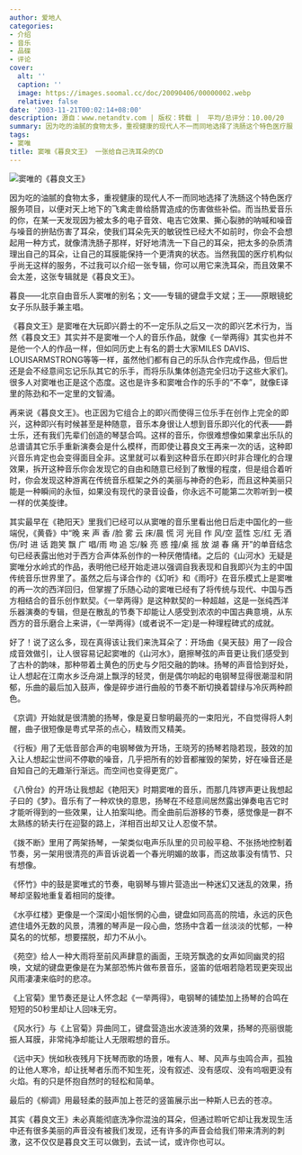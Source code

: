 ```yaml
---
author: 爱地人
categories:
- 介绍
- 音乐
- 品碟
- 评论
cover:
  alt: ''
  caption: ''
  image: https://images.soomal.cc/doc/20090406/00000002.webp
  relative: false
date: '2003-11-21T00:02:14+08:00'
description: 源自：www.netandtv.com | 版权：转载 |  平均/总评分：10.00/20
summary: 因为吃的油腻的食物太多，重视健康的现代人不一而同地选择了洗肠这个特色医疗服务项目，以便对天上地下的飞禽走兽给肠胃造成的伤害做些补偿。而当热爱音乐的你，在某一天发现因为被太多的电子音效、电吉它效果、撕心裂肺的呐喊和噪音与噪音的拚贴伤害了耳朵，使我们耳朵先天的敏锐性已经大不如前时，你会不会想起用一种方式，就像清洗肠子那样，好好地清洗一下自己的耳朵，把太多的杂质清理出自己的耳朵，让自己的耳膜能保持一个更清爽的状态。当然我国的医疗机构似乎尚无这样的服务，不过我可以介绍一张专辑，你可以用它来洗耳朵，而且效果不会太差，这张专辑就是《暮良文王》。
tags:
- 窦唯
title: 窦唯《暮良文王》 一张给自己洗耳朵的CD
---
```


![窦唯的《暮良文王》](https://images.soomal.cc/doc/20090406/00000002.webp)





因为吃的油腻的食物太多，重视健康的现代人不一而同地选择了洗肠这个特色医疗服务项目，以便对天上地下的飞禽走兽给肠胃造成的伤害做些补偿。而当热爱音乐的你，在某一天发现因为被太多的电子音效、电吉它效果、撕心裂肺的呐喊和噪音与噪音的拚贴伤害了耳朵，使我们耳朵先天的敏锐性已经大不如前时，你会不会想起用一种方式，就像清洗肠子那样，好好地清洗一下自己的耳朵，把太多的杂质清理出自己的耳朵，让自己的耳膜能保持一个更清爽的状态。当然我国的医疗机构似乎尚无这样的服务，不过我可以介绍一张专辑，你可以用它来洗耳朵，而且效果不会太差，这张专辑就是《暮良文王》。



暮良――北京自由音乐人窦唯的别名；文――专辑的键盘手文斌；王――原眼镜蛇女子乐队鼓手兼主唱。



《暮良文王》是窦唯在大玩即兴爵士的不一定乐队之后又一次的即兴艺术行为，当然《暮良文王》其实并不是窦唯一个人的音乐作品，就像《一举两得》其实也并不是他一个人的作品一样，但如同历史上有名的爵士大家MILES DAVIS、LOUISARMSTRONG等等一样，虽然他们都有自己的乐队合作完成作品，但后世还是会不经意间忘记乐队其它的乐手，而将乐队集体创造完全归功于这些大家们。很多人对窦唯也正是这个态度。这也是许多和窦唯合作的乐手的“不幸”，就像E译里的陈劲和不一定里的文智涌。



再来说《暮良文王》。也正因为它组合上的即兴而使得三位乐手在创作上完全的即兴，这种即兴有时候甚至是种随意，音乐本身很让人想到音乐即兴化的代表――爵士乐，还有我们先辈们创造的琴瑟合鸣。这样的音乐，你很难想像如果拿出乐队的总谱请其它乐手重新演奏会是什么模样，而即使让暮良文王再来一次的话，这种即兴音乐肯定也会变得面目全非。这里就可以看到这种音乐在即兴时非合理化的合理效果，拆开这种音乐你会发现它的自由和随意已经到了散慢的程度，但是组合着听时，你会发现这种游离在传统音乐框架之外的美丽与神奇的色彩，而且这种美丽只能是一种瞬间的永恒，如果没有现代的录音设备，你永远不可能第二次聆听到一模一样的优美旋律。



其实最早在《艳阳天》里我们已经可以从窦唯的音乐里看出他日后走中国化的一些端倪，《黄昏》中“晚 来 声 香 /脸 雾 云 床/晨 慌 河 光目 作 风/空 蓝性 忘/红 无 酒 伤/时 进 话 跑笑 飘 广 唱/雨 吻 追 忘/躲 亮 惑 撞/桌 摇 放 湖 春 痛 开”的单音结念句已经表露出他对于西方合声体系创作的一种厌倦情绪。之后的《山河水》无疑是窦唯分水岭式的作品，表明他已经开始走进以强调自我表现和自我即兴为主的中国传统音乐世界里了。虽然之后与译合作的《幻听》和《雨吁》在音乐模式上是窦唯的再一次的西洋回归，但掌握了乐随心动的窦唯已经有了将传统与现代、中国与西方相结合的音乐创作默契。《一举两得》是这种默契的一种超越，这是一张纯西洋乐器演奏的专辑，但是在散乱的节奏下却能让人感受到浓浓的中国古典意境，从东西方的音乐磨合上来讲，《一举两得》(或者说不一定)是一种理程碑式的成就。



好了！说了这么多，现在真得该让我们来洗耳朵了：开场曲《昊天鼓》用了一段合成音效做引，让人很容易记起窦唯的《山河水》，磨擦琴弦的声音更让我们感受到了古朴的韵味，那种带着土黄色的历史与夕阳交融的韵味。扬琴的声音恰到好处，让人想起在江南水乡泛舟湖上飘浮的轻灵，倒是偶尔响起的电钢琴显得很潮湿和阴郁，乐曲的最后加入鼓声，像是碎步进行曲般的节奏不断切换着碧绿与冷灰两种颜色。



《京调》开始就是很清脆的扬琴，像是夏日黎明最亮的一束阳光，不自觉得将人刺醒，曲子很短像是粤式早茶的点心，精致而又精美。



《行板》用了无低音部合声的电钢琴做为开场，王晓芳的扬琴若隐若现，鼓效的加入让人想起尘世间不停歇的噪音，几乎把所有的妙音都摧毁的架势，好在噪音还是自知自己的无趣渐行渐远。而空间也变得更宽广。



《八佾台》的开场让我想起《艳阳天》时期窦唯的音乐，而那几阵锣声更让我想起子曰的《梦》。音乐有了一种欢快的意思，扬琴在不经意间居然露出弹奏电吉它时才能听得到的一些效果，让人拍案叫绝。而全曲前后游移的节奏，感觉像是一群不太熟练的轿夫行在迎娶的路上，洋相百出却又让人忍俊不禁。



《拨不断》里用了两架扬琴，一架类似电声乐队里的贝司般平稳、不张扬地控制着节奏，另一架用很清亮的声音诉说着一个春光明媚的故事，而这故事没有情节、只有想像。



《怀竹》中的鼓是窦唯式的节奏，电钢琴与镲片营造出一种迷幻又迷乱的效果，扬琴却坚毅地重复着相同的旋律。



《水亭红楼》更像是一个深闺小姐怅惘的心曲，键盘如同高高的院墙，永远的灰色遮住墙外无数的风景，清雅的琴声是一段心曲，悠扬中含着一丝淡淡的忧郁，一种莫名的的忧郁，想要摆脱，却力不从小。



《苑空》给人一种大雨将至前风声肆意的画面，王晓芳飘逸的女声如同幽灵的招唤，文斌的键盘更像是在为某部恐怖片做布景音乐，竖笛的低咽若隐若现更突现出风雨凄凄来临时的悲凉。



《上官菊》里节奏还是让人怀念起《一举两得》，电钢琴的铺垫加上扬琴的合鸣在短短的50秒里却让人回味无穷。



《风水行》与《上官菊》异曲同工，键盘营造出水波涟漪的效果，扬琴的亮丽很能振人耳膜，非常纯净却能让人无限暇想的音乐。



《远中天》恍如秋夜残月下抚琴而歌的场景，唯有人、琴、风声与虫鸣合声，孤独的让他人寒冷，却让抚琴者乐而不知生死，没有叙述、没有感叹、没有呜咽更没有火焰。有的只是怀抱自然时的轻松和简单。



最后的《柳调》用最轻柔的鼓声加上苍茫的竖笛展示出一种斯人已去的苍凉。



其实《暮良文王》未必真能彻底洗净你混浊的耳朵，但通过聆听它却让我发现生活中还有很多美丽的声音没有被我们发现，还有许多的声音会给我们带来清洌的刺激，这不仅仅是暮良文王可以做到，去试一试，或许你也可以。